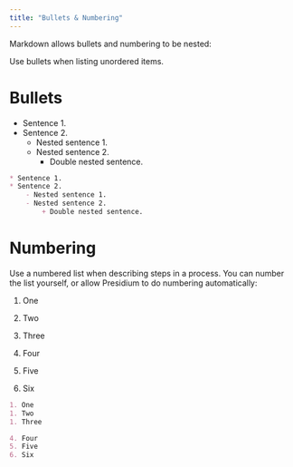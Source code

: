 ```yaml
---
title: "Bullets & Numbering"
---
```


Markdown allows bullets and numbering to be nested:

Use bullets when listing unordered items.

# Bullets

* Sentence 1.
* Sentence 2.
    - Nested sentence 1.
    - Nested sentence 2.
        + Double nested sentence.

```md
* Sentence 1.
* Sentence 2.
    - Nested sentence 1.
    - Nested sentence 2.
        + Double nested sentence.
```

# Numbering

Use a numbered list when describing steps in a process. You can number the list yourself, or allow Presidium to do numbering automatically:

1. One
1. Two
1. Three

4. Four
5. Five
6. Six

```md
1. One
1. Two
1. Three

4. Four
5. Five
6. Six
```